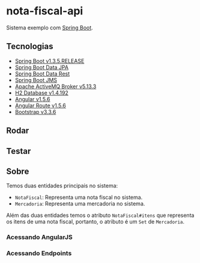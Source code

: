 # nota-fiscal-api
Sistema exemplo com [Spring Boot](http://projects.spring.io/spring-boot).

## Tecnologias
 * [Spring Boot v1.3.5.RELEASE](http://projects.spring.io/spring-boot/)
 * [Spring Boot Data JPA](http://projects.spring.io/spring-data-jpa/)
 * [Spring Boot Data Rest](http://projects.spring.io/spring-data-rest/)
 * [Spring Boot JMS](https://spring.io/guides/gs/messaging-jms/)
 * [Apache ActiveMQ Broker v5.13.3](http://activemq.apache.org/)
 * [H2 Database v1.4.192](http://www.h2database.com/html/main.html)
 * [Angular v1.5.6](https://github.com/angular/bower-angular)
 * [Angular Route v1.5.6](https://github.com/angular/bower-angular-route)
 * [Bootstrap v3.3.6](https://github.com/twbs/bootstrap)
 
## Rodar

## Testar

## Sobre
Temos duas entidades principais no sistema:
 * `NotaFiscal`: Representa uma nota fiscal no sistema.
 * `Mercadoria`: Representa uma mercadoria no sistema.
 
Além das duas entidades temos o atributo `NotaFiscal#itens` que representa
os itens de uma nota fiscal, portanto, o atributo é um `Set` de `Mercadoria`.

### Acessando AngularJS


### Acessando Endpoints


